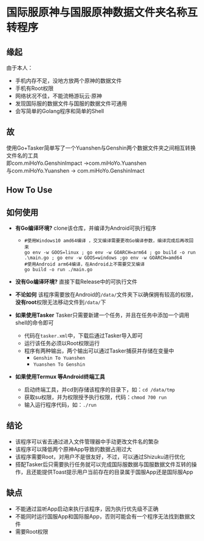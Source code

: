 # 国际服原神与国服原神数据文件夹名称互转程序

## 缘起

由于本人：

- 手机内存不足，没地方放两个原神的数据文件
- 手机有Root权限
- 网络状况不佳，不能流畅游玩云·原神
- 发现国际服的数据文件与国服的数据文件可通用
- 会写简单的Golang程序和简单的Shell

## 故

使用Go+Tasker简单写了一个Yuanshen与Genshin两个数据文件夹之间相互转换文件名的工具</br>
即com.miHoYo.GenshinImpact ->com.miHoYo.Yuanshen</br>
与com.miHoYo.Yuanshen -> com.miHoYo.GenshinImact

## How To Use

## 如何使用

- **有Go编译环境?** clone该仓库，并编译为Android可执行程序

  - ```shell
    #使用Windows10 amd64编译 ，交叉编译需要更改Go编译参数，编译完成后再改回来
    go env -w GOOS=linux ; go env -w GOARCH=arm64 ; go build -o run .\main.go ; go env -w GOOS=windows ;go env -w GOARCH=amd64
    #使用Android arm64编译，在Android上不需要交叉编译
    go build -o run ./main.go
    ```

- **没有Go编译环境?** 直接下载Release中的可执行文件

- **不论如何** 该程序需要放在Android的`/data/`文件夹下以确保拥有较高的权限，**没有root**权限无法移动文件到`/data/`下

- **如果使用Tasker** Tasker只需要新建一个任务，并且在任务中添加一个调用shell的命令即可
  - 代码在`tasker.xml`中，下载后通过Tasker导入即可
  - 运行该任务必须以Root权限运行
  - 程序有两种输出，两个输出可以通过Tasker捕获并存储在变量中
    - `Genshin To Yuanshen`
    - `Yuanshen To Genshin`
- **如果使用Termux 等Android终端工具**
  - 启动终端工具，并cd到存储该程序的目录下，如：`cd /data/tmp`
  - 获取su权限，并为权限授予执行权限，代码：`chmod 700 run`
  - 输入运行程序代码，如：`./run`

## 结论

- 该程序可以省去通过进入文件管理器中手动更改文件名的繁杂
- 该程序可以降低两个原神App导致的数据占用过大
- 该程序需要Root，对用户不是很友好，不过，可以通过Shizuku进行优化
- 搭配Tasker后只需要执行任务就可以完成国际服数据与国服数据文件互转的操作，且还能提供Toast提示用户当前存在的目录属于国服App还是国际服App

## 缺点

- 不能通过监听App启动来执行该程序，因为执行优先级不正确
- 不能同时运行国服App和国际服App，否则可能会有一个程序无法找到数据文件
- 需要Root权限

